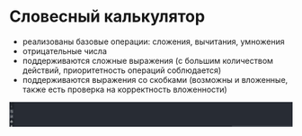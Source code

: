 # Словесный калькулятор
* реализованы базовые операции: сложения, вычитания, умножения
* отрицательные числа
* поддерживаются сложные выражения (с большим количеством действий, приоритетность операций соблюдается)
* поддерживаются выражения со скобками (возможны и вложенные, также есть проверка на корректность вложенности)

![screen-gif](https://github.com/alexrzntsv/word_calculator/blob/main/Анимация.gif)
